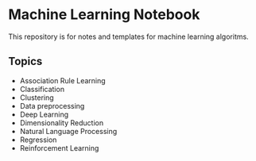 # Machine Learning Notebook
This repository is for notes and templates for machine learning algoritms.

## Topics
- Association Rule Learning
- Classification	
- Clustering	
- Data preprocessing	
- Deep Learning	
- Dimensionality Reduction	
- Natural Language Processing	
- Regression	
- Reinforcement Learning
